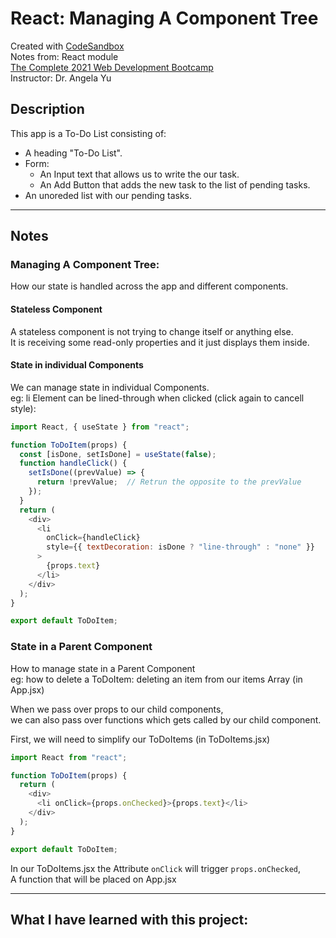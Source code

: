 # React: Managing A Component Tree
Created with [CodeSandbox](https://codesandbox.io/)  
Notes from: React module  
[The Complete 2021 Web Development Bootcamp](https://www.udemy.com/course/the-complete-web-development-bootcamp/)  
Instructor: Dr. Angela Yu 


## Description
This app is a To-Do List consisting of:
* A heading "To-Do List".
* Form:
  * An Input text that allows us to write the our task.
  * An Add Button that adds the new task to the list of pending tasks.
* An unoreded list with our pending tasks.




---
## Notes

### Managing A Component Tree:
How our state is handled across the app and different components.      

#### Stateless Component

A stateless component is not trying to change itself or anything else.      
It is receiving some read-only properties and it just displays them inside.

#### State in individual Components

We can manage state in individual Components.       
eg: li Element can be lined-through when clicked (click again to cancell style): 
```javascript
import React, { useState } from "react";

function ToDoItem(props) {
  const [isDone, setIsDone] = useState(false);
  function handleClick() {
    setIsDone((prevValue) => {
      return !prevValue;  // Retrun the opposite to the prevValue
    });
  }
  return (
    <div>
      <li
        onClick={handleClick}
        style={{ textDecoration: isDone ? "line-through" : "none" }}
      >
        {props.text}
      </li>
    </div>
  );
}

export default ToDoItem;
```

### State in a Parent Component

How to manage state in a Parent Component        
eg: how to delete a ToDoItem: deleting an item from our items Array (in App.jsx)

When we pass over props to our child components,       
we can also pass over functions which gets called by our child component.

First, we will need to simplify our ToDoItems (in ToDoItems.jsx)
```javascript
import React from "react";

function ToDoItem(props) {
  return (
    <div>
      <li onClick={props.onChecked}>{props.text}</li>
    </div>
  );
}

export default ToDoItem;
```
In our ToDoItems.jsx the Attribute ```onClick``` will trigger ```props.onChecked```,       
A function that will be placed on App.jsx



---
## What I have learned with this project:
